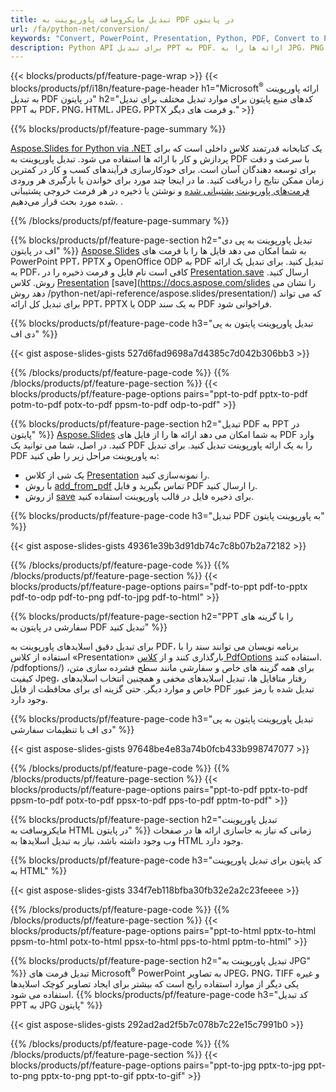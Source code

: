 ```yaml
---
title: تبدیل مایکروسافت پاورپوینت به PDF در پایتون
url: /fa/python-net/conversion/
keywords: "Convert, PowerPoint, Presentation, Python, PDF, Convert to PDF, PPT to PDF"
description: Python API برای تبدیل PPT به PDF. ارائه ها را به JPG، PNG و فرمت های دیگر در پایتون تبدیل کنید.
---
```


{{< blocks/products/pf/feature-page-wrap >}}
{{< blocks/products/pf/i18n/feature-page-header h1="Microsoft<sup>®</sup> ارائه پاورپوینت به تبدیل PDF در پایتون" h2="کدهای منبع پایتون برای موارد تبدیل مختلف برای تبدیل PPT به PDF، PNG، HTML، JPEG، PPTX و فرمت های دیگر." >}}

{{% blocks/products/pf/feature-page-summary %}}

[Aspose.Slides for Python via .NET](https://products.aspose.com/slides/fa/python-net/) یک کتابخانه قدرتمند کلاس داخلی است که برای پردازش و کار با ارائه ها استفاده می شود. تبدیل پاورپوینت به PDF با سرعت و دقت برای توسعه دهندگان آسان است. برای خودکارسازی فرآیندهای کسب و کار در کمترین زمان ممکن نتایج را دریافت کنید. ما در اینجا چند مورد برای خواندن یا بارگیری هر ورودی [فرمت‌های پاورپوینت پشتیبانی شده](https://docs.aspose.com/slides/python-net/supported-file-formats/) و نوشتن یا ذخیره در هر فرمت خروجی پشتیبانی شده مورد بحث قرار می‌دهیم. . 

{{% /blocks/products/pf/feature-page-summary  %}}

{{% blocks/products/pf/feature-page-section  h2="تبدیل پاورپوینت به پی دی اف در پایتون" %}}
[Aspose.Slides](https://products.aspose.com/slides/fa/python-net/) به شما امکان می دهد فایل ها را با فرمت های PowerPoint PPT، PPTX و OpenOffice ODP به PDF تبدیل کنید. برای تبدیل یک ارائه به PDF، کافی است نام فایل و فرمت ذخیره را در [Presentation.save](https://docs.aspose.com/slides/python-net/api-reference/aspose.slides/presentation/) ارسال کنید. روش. کلاس [Presentation](https://docs.aspose.com/slides/python-net/api-reference/aspose.slides/presentation/) [save](https://docs.aspose.com/slides را نشان می دهد روش /python-net/api-reference/aspose.slides/presentation/) که می تواند برای تبدیل کل ارائه PPT، PPTX یا ODP به یک سند PDF فراخوانی شود.

{{% blocks/products/pf/feature-page-code h3="تبدیل پاورپوینت پایتون به پی دی اف" %}}

{{< gist aspose-slides-gists 527d6fad9698a7d4385c7d042b306bb3 >}}

{{% /blocks/products/pf/feature-page-code  %}}
{{% /blocks/products/pf/feature-page-section %}}
{{< blocks/products/pf/feature-page-options pairs="ppt-to-pdf pptx-to-pdf potm-to-pdf potx-to-pdf ppsm-to-pdf odp-to-pdf" >}}

{{% blocks/products/pf/feature-page-section  h2="تبدیل PDF به PPT در پایتون" %}}
[Aspose.Slides](https://products.aspose.com/slides/fa/python-net/) به شما امکان می دهد ارائه ها را از فایل های PDF وارد کنید. در اصل، شما می توانید یک PDF را به یک ارائه پاورپوینت تبدیل کنید. برای تبدیل PDF به پاورپوینت مراحل زیر را طی کنید:
- یک شی از کلاس [Presentation](https://docs.aspose.com/slides/python-net/api-reference/aspose.slides/presentation/) را نمونه‌سازی کنید.
- با روش [add_from_pdf](https://docs.aspose.com/slides/python-net/api-reference/aspose.slides/slidecollection/) تماس بگیرید و فایل PDF را ارسال کنید.
- از روش [save](https://docs.aspose.com/slides/python-net/api-reference/aspose.slides/presentation/) برای ذخیره فایل در قالب پاورپوینت استفاده کنید.

{{% blocks/products/pf/feature-page-code h3="تبدیل PDF به پاورپوینت پایتون" %}}

{{< gist aspose-slides-gists 49361e39b3d91db74c7c8b07b2a72182 >}}

{{% /blocks/products/pf/feature-page-code  %}}
{{% /blocks/products/pf/feature-page-section %}}
{{< blocks/products/pf/feature-page-options pairs="pdf-to-ppt pdf-to-pptx pdf-to-odp pdf-to-png pdf-to-jpg pdf-to-html" >}}

{{% blocks/products/pf/feature-page-section  h2="PPT را با گزینه های سفارشی در پایتون به PDF تبدیل کنید" %}}

برای تبدیل دقیق اسلایدهای پاورپوینت به PDF، برنامه نویسان می توانند سند را با استفاده از کلاس «Presentation» بارگذاری کنند و از [کلاس PdfOptions](https://docs.aspose.com/slides/python-net/api-reference/aspose.slides.export) استفاده کنند. /pdfoptions/) برای همه گزینه های خاص و سفارشی مانند سطح فشرده سازی متن، کیفیت Jpeg، رفتار متافایل ها، تبدیل اسلایدهای مخفی و همچنین انتخاب اسلایدهای خاص و موارد دیگر. حتی گزینه ای برای محافظت از فایل PDF تبدیل شده با رمز عبور وجود دارد.

{{% blocks/products/pf/feature-page-code h3="تبدیل پاورپوینت پایتون به پی دی اف با تنظیمات سفارشی" %}}

{{< gist aspose-slides-gists 97648be4e83a74b0fcb433b998747077 >}}

{{% /blocks/products/pf/feature-page-code  %}}
{{% /blocks/products/pf/feature-page-section %}}
{{< blocks/products/pf/feature-page-options pairs="ppt-to-pdf pptx-to-pdf ppsm-to-pdf potx-to-pdf ppsx-to-pdf pps-to-pdf pptm-to-pdf" >}}

{{% blocks/products/pf/feature-page-section  h2="تبدیل پاورپوینت مایکروسافت به HTML در پایتون" %}}
زمانی که نیاز به جاسازی ارائه ها در صفحات وب وجود داشته باشد، نیاز به تبدیل اسلایدها به HTML وجود دارد.

{{% blocks/products/pf/feature-page-code h3="کد پایتون برای تبدیل پاورپوینت به HTML" %}}

{{< gist aspose-slides-gists 334f7eb118bfba30fb32e2a2c23feeee >}}

{{% /blocks/products/pf/feature-page-code %}}
{{% /blocks/products/pf/feature-page-section %}}
{{< blocks/products/pf/feature-page-options pairs="ppt-to-html pptx-to-html ppsm-to-html potx-to-html ppsx-to-html pps-to-html pptm-to-html" >}}

{{% blocks/products/pf/feature-page-section  h2="تبدیل پاورپوینت به JPG" %}}
تبدیل فرمت های Microsoft<sup>®</sup> PowerPoint به تصاویر JPEG، PNG، TIFF و غیره یکی دیگر از موارد استفاده رایج است که بیشتر برای ایجاد تصاویر کوچک اسلایدها استفاده می شود. 
{{% blocks/products/pf/feature-page-code h3="کد تبدیل PPT به JPG پایتون" %}}

{{< gist aspose-slides-gists 292ad2ad2f5b7c078b7c22e15c7991b0 >}}

{{% /blocks/products/pf/feature-page-code %}}
{{% /blocks/products/pf/feature-page-section %}}
{{< blocks/products/pf/feature-page-options pairs="ppt-to-jpg pptx-to-jpg ppt-to-png pptx-to-png ppt-to-gif pptx-to-gif" >}}